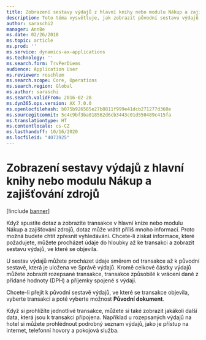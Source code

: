 ```yaml
---
title: Zobrazení sestavy výdajů z hlavní knihy nebo modulu Nákup a zajišťování zdrojů
description: Toto téma vysvětluje, jak zobrazit původní sestavu výdajů, ve které se transakce objevila.
author: saraschi2
manager: AnnBe
ms.date: 02/26/2018
ms.topic: article
ms.prod: ''
ms.service: dynamics-ax-applications
ms.technology: ''
ms.search.form: TrvPerDiems
audience: Application User
ms.reviewer: roschlom
ms.search.scope: Core, Operations
ms.search.region: Global
ms.author: saraschi
ms.search.validFrom: 2016-02-28
ms.dyn365.ops.version: AX 7.0.0
ms.openlocfilehash: b075b926585e27b8811f999e41dcb271277d360e
ms.sourcegitcommit: 5c4c9bf3ba018562d6cb3443c01d550489c415fa
ms.translationtype: HT
ms.contentlocale: cs-CZ
ms.lasthandoff: 10/16/2020
ms.locfileid: "4073925"
---
```

# <a name="view-an-expense-report-from-general-ledger-or-procurement-and-sourcing"></a>Zobrazení sestavy výdajů z hlavní knihy nebo modulu Nákup a zajišťování zdrojů

[!include [banner](../includes/banner.md)]

Když spustíte dotaz a zobrazíte transakce v hlavní knize nebo modulu Nákup a zajišťování zdrojů, dotaz může vrátit příliš mnoho informací. Proto možná budete chtít zpřesnit vyhledávání. Chcete-li získat informace, které požadujete, můžete procházet údaje do hloubky až ke transakci a zobrazit sestavu výdajů, ve které se objevila.

U sestav výdajů můžete procházet údaje směrem od transakce až k původní sestavě, která je uložena ve Správě výdajů. Kromě celkové částky výdajů můžete zobrazit rozepsané transakce, transakce způsobilé k vrácení daně z přidané hodnoty (DPH) a příjemky spojené s výdaji.

Chcete-li přejít k původní sestavě výdajů, ve které se transakce objevila, vyberte transakci a poté vyberte možnost **Původní dokument**.

Když si prohlížíte jednotlivé transakce, můžete si také zobrazit jakákoli další data, která jsou k transakci připojena. Například u rozepsaných výdajů na hotel si můžete prohlédnout podrobný seznam výdajů, jako je přístup na internet, telefonní hovory a pokojová služba.
